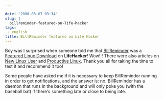 ```yaml
---

date: "2008-03-07 03:34"
slug: |
  billreminder-featured-on-life-hacker
tags:
 - english
title: BillReminder featured on Life Hacker
---
```


Boy was I surprised when someone told me that
[BillReminder](http://billreminder.gnulinuxbrasil.org) was a [Featured
Linux
Download](http://lifehacker.com/364033/keep-better-tabs-on-bills-with-billreminder)
on **LifeHacker**! Wow!!! There were also articles on [New Linux
User](http://www.newlinuxuser.com/remember-to-pay-your-bills-with-billreminder/)
and [Productive
Linux](http://productivelinux.com/2008/03/05/stay-on-top-of-bills-with-billreminder/).
Thank you all for taking the time to test it and recommend it too!

Some people have asked me if it is necessary to keep BillReminder
running in order to get notifications, and the answer is: no.
BillReminder has a daemon that runs in the background and will only poke
you (with the baseball bat) if there's something late or close to being
late.
